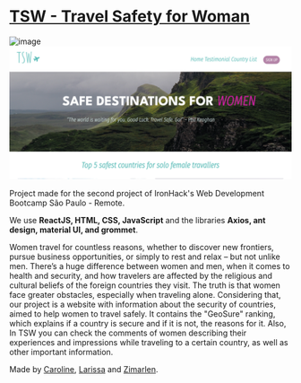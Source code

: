 # [TSW - Travel Safety for Woman](https://tsw.netlify.app/)

![image](./src/images/main-page.png)
![image](./src/images/desktop-size.png)

Project made for the second project of IronHack's Web Development Bootcamp São Paulo - Remote.

We use **ReactJS, HTML, CSS, JavaScript** and the libraries **Axios, ant design, material UI, and grommet**.

Women travel for countless reasons, whether to discover new frontiers, pursue business opportunities, or simply to rest and relax – but not unlike men. There’s a huge difference between women and men, when it comes to health and security, and how travelers are affected by the religious and cultural beliefs of the foreign countries they visit. The truth is that women face greater obstacles, especially when traveling alone. Considering that, our project is a website with information about the security of countries, aimed to help women to travel safely. It contains the "GeoSure" ranking, which explains if a country is secure and if it is not, the reasons for it. Also, In TSW you can check the comments of women describing their experiences and impressions while traveling to a certain country, as well as other important information.

Made by [Caroline](https://github.com/carolineabreu), [Larissa](https://github.com/larissambn) and [Zimarlen](https://github.com/ZihSilva).

